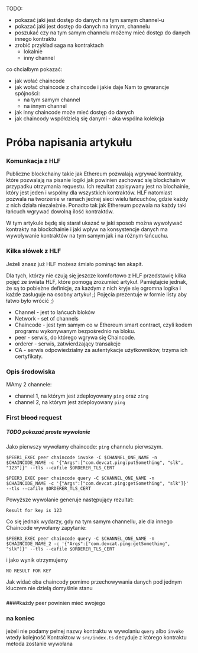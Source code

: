 TODO:
* pokazać jaki jest dostęp do danych na tym samym channel-u
* pokazać jaki jest dostęp do danych na innym, channelu
*  poszukać czy na tym samym channelu możemy mieć dostęp do danych innego kontraktu 
* zrobić przyklad saga na kontraktach 
  * lokalnie
  * inny channel

co  chciałbym pokazać:
- jak wołać chaincode
- jak wołać chaincode z chaincode i jakie daje Nam to gwarancje spójności:
    - na tym samym channel
    - na innym channel       
- jak inny chaincode może mieć dostęp do danych 
- jak chaincody współdzielą się danymi - aka wspólna kolekcja
       

# Próba napisania artykułu

### Komunkacja z HLF

Publiczne blockchainy takie jak Ethereum pozwalają wgrywać kontrakty, które pozwalają na pisanie logiki jak powinien zachować się blockchain w przypadku otrzymania requestu. Ich rezultat zapisywany jest na blochainie, który jest jeden i wspólny dla wszystkich kontraktów. HLF natomiast pozwala na tworzenie w ramach jednej sieci wielu łańcuchów, gdzie każdy z nich działa niezależnie. Ponadto tak jak Ethereum pozwala na każdy taki łańcuch wgrywać dowolną ilość kontraktów. 

W tym artykule będę się starał ukazać w jaki sposob można wywoływać kontrakty na blockchainie i jaki wpływ na konsystencje danych ma wywoływanie kontraktów na tym samym jak i na różnym łańcuchu.

### Kilka słówek z HLF

Jeżeli znasz już HLF możesz śmiało pominąć ten akapit.

Dla tych, którzy nie czują się jeszcze komfortowo z HLF przedstawię kilka pojęć ze świata HLF, które pomogą zrozumieć artykuł. Pamiętajcie jednak, że są to pobieżne definicje, za każdym z nich kryje się ogromna logika i każde zasługuje na osobny artykuł ;) Pojęcia prezentuje w formie listy aby łatwo było wrócić ;)

* Channel - jest to lańcuch bloków
* Network - set of channels
* Chaincode - jest tym samym co w Ethereum smart contract, czyli kodem programu wykonywanym bezpośrednio na bloku.  
* peer - serwis, do którego wgrywa się Chaincode. 
* orderer - serwis, zatwierdzający transakcje
* CA - serwis odpowiedzialny za autentykacje użytkowników, trzyma ich certyfikaty.

### Opis środowiska

MAmy 2 channele:
* channel 1, na którym jest zdeployowany `ping` oraz `zing`
* channel 2, na którym jest zdeployowany `ping`

### First  <strike>blood</strike> request  

##### TODO pokazać proste wywołanie  

Jako pierwszy wywołamy chaincode: `ping` channelu pierwszym. 

```
$PEER1_EXEC peer chaincode invoke -C $CHANNEL_ONE_NAME -n $CHAINCODE_NAME -c '{"Args":["com.devcat.ping:putSomething", "slk", "123"]}' --tls --cafile $ORDERER_TLS_CERT
```

```
$PEER3_EXEC peer chaincode query -C $CHANNEL_ONE_NAME -n $CHAINCODE_NAME -c '{"Args":["com.devcat.ping:getSomething", "slk"]}' --tls --cafile $ORDERER_TLS_CERT
```
Powyższe wywolanie generuje następujący rezultat: 
```
Result for key is 123
```

Co się jednak wydarzy, gdy na tym samym channellu, ale dla innego Chaincode wywołamy zapytanie:
```
$PEER3_EXEC peer chaincode query -C $CHANNEL_ONE_NAME -n $CHAINCODE_NAME_2 -c '{"Args":["com.devcat.ping:getSomething", "slk"]}' --tls --cafile $ORDERER_TLS_CERT
```
i jako wynik otrzymujemy
```
NO RESULT FOR KEY
```

Jak widać oba chaincody pomimo przechowywania danych pod jednym kluczem nie dzielą domyślnie stanu 

### 
  ####każdy peer powinien mieć swojego  

### na koniec     


jeżeli nie podamy pełnej nazwy kontraktu w wywolaniu `query` albo `invoke` 
wtedy kolejność Kontraktow w `src/index.ts` decyduje z którego kontraktu metoda zostanie wywołana

